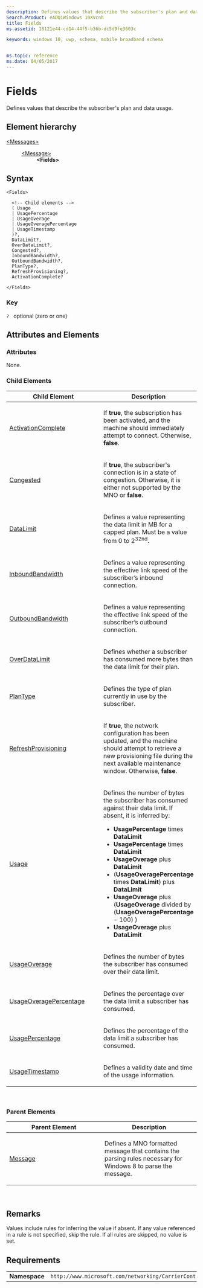 ```yaml
---
description: Defines values that describe the subscriber's plan and data usage.
Search.Product: eADQiWindows 10XVcnh
title: Fields
ms.assetid: 18121e44-cd14-44f5-b36b-dc5d9fe3603c

keywords: windows 10, uwp, schema, mobile broadband schema


ms.topic: reference
ms.date: 04/05/2017
---
```


# Fields


Defines values that describe the subscriber's plan and data usage.

## Element hierarchy

<dl>
<dt><a href="element-messages.md">&lt;Messages&gt;</a></dt>
<dd>
<dl>
<dt><a href="element-message.md">&lt;Message&gt;</a></dt>
<dd><b>&lt;Fields&gt;</b></dd>
</dl>
</dd>
</dl>

## Syntax

``` syntax
<Fields>

  <!-- Child elements -->
  ( Usage
  | UsagePercentage
  | UsageOverage
  | UsageOveragePercentage
  | UsageTimestamp
  )?,
  DataLimit?,
  OverDataLimit?,
  Congested?,
  InboundBandwidth?,
  OutboundBandwidth?,
  PlanType?,
  RefreshProvisioning?,
  ActivationComplete?

</Fields>
```

### Key

`?`   optional (zero or one)

## Attributes and Elements


### Attributes

None.

### Child Elements

<table>
<colgroup>
<col width="50%" />
<col width="50%" />
</colgroup>
<thead>
<tr class="header">
<th>Child Element</th>
<th>Description</th>
</tr>
</thead>
<tbody>
<tr class="odd">
<td><a href="element-activationcomplete.md">ActivationComplete</a> </td>
<td><p>If <strong>true</strong>, the subscription has been activated, and the machine should immediately attempt to connect. Otherwise, <strong>false</strong>.</p></td>
</tr>
<tr class="even">
<td><a href="element-congested.md">Congested</a> </td>
<td><p>If <strong>true</strong>, the subscriber's connection is in a state of congestion. Otherwise, it is either not supported by the MNO or <strong>false</strong>.</p></td>
</tr>
<tr class="odd">
<td><a href="element-datalimit.md">DataLimit</a> </td>
<td><p>Defines a value representing the data limit in MB for a capped plan. Must be a value from 0 to 2<sup>32nd</sup>.</p></td>
</tr>
<tr class="even">
<td><a href="element-inboundbandwidth.md">InboundBandwidth</a> </td>
<td><p>Defines a value representing the effective link speed of the subscriber’s inbound connection.</p></td>
</tr>
<tr class="odd">
<td><a href="element-outboundbandwidth.md">OutboundBandwidth</a> </td>
<td><p>Defines a value representing the effective link speed of the subscriber’s outbound connection.</p></td>
</tr>
<tr class="even">
<td><a href="element-overdatalimit.md">OverDataLimit</a> </td>
<td><p>Defines whether a subscriber has consumed more bytes than the data limit for their plan.</p></td>
</tr>
<tr class="odd">
<td><a href="element-plantype.md">PlanType</a> </td>
<td><p>Defines the type of plan currently in use by the subscriber.</p></td>
</tr>
<tr class="even">
<td><a href="element-refreshprovisioning.md">RefreshProvisioning</a> </td>
<td><p>If <strong>true</strong>, the network configuration has been updated, and the machine should attempt to retrieve a new provisioning file during the next available maintenance window. Otherwise, <strong>false</strong>.</p></td>
</tr>
<tr class="odd">
<td><a href="element-usage.md">Usage</a> </td>
<td><p>Defines the number of bytes the subscriber has consumed against their data limit. If absent, it is inferred by:</p>
<ul>
<li><strong>UsagePercentage</strong> times <strong>DataLimit</strong></li>
<li><strong>UsagePercentage</strong> times <strong>DataLimit</strong></li>
<li><strong>UsageOverage</strong> plus <strong>DataLimit</strong></li>
<li>(<strong>UsageOveragePercentage</strong> times <strong>DataLimit</strong>) plus <strong>DataLimit</strong></li>
<li><strong>UsageOverage</strong> plus (<strong>UsageOverage</strong> divided by (<strong>UsageOveragePercentage</strong> - 100) )</li>
<li><strong>UsageOverage</strong> plus <strong>DataLimit</strong></li>
</ul></td>
</tr>
<tr class="even">
<td><a href="element-usageoverage.md">UsageOverage</a> </td>
<td><p>Defines the number of bytes the subscriber has consumed over their data limit.</p></td>
</tr>
<tr class="odd">
<td><a href="element-usageoveragepercentage.md">UsageOveragePercentage</a> </td>
<td><p>Defines the percentage over the data limit a subscriber has consumed.</p></td>
</tr>
<tr class="even">
<td><a href="element-usagepercentage.md">UsagePercentage</a> </td>
<td><p>Defines the percentage of the data limit a subscriber has consumed.</p></td>
</tr>
<tr class="odd">
<td><a href="element-usagetimestamp.md">UsageTimestamp</a> </td>
<td><p>Defines a validity date and time of the usage information.</p></td>
</tr>
</tbody>
</table>

 

### Parent Elements

<table>
<colgroup>
<col width="50%" />
<col width="50%" />
</colgroup>
<thead>
<tr class="header">
<th>Parent Element</th>
<th>Description</th>
</tr>
</thead>
<tbody>
<tr class="odd">
<td><a href="element-message.md">Message</a> </td>
<td><p>Defines a MNO formatted message that contains the parsing rules necessary for Windows 8 to parse the message.</p></td>
</tr>
</tbody>
</table>

 

## Remarks

Values include rules for inferring the value if absent. If any value referenced in a rule is not specified, skip the rule. If all rules are skipped, no value is set.

## Requirements

|          |         |
|----------|--------------|
| **Namespace** | `http://www.microsoft.com/networking/CarrierControl/WWAN/v1` |

 

 




